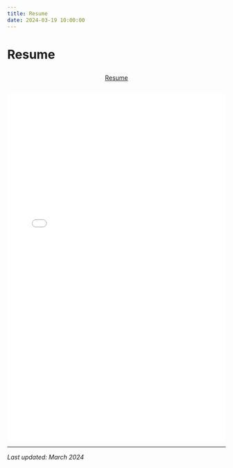 ```yaml
---
title: Resume
date: 2024-03-19 10:00:00
---
```


<link rel="stylesheet" href="/css/custom.css">

# Resume

<div style="text-align: center; margin: 2em 0;">
  <a href="/images/resume/Resume.pdf" target="_blank" rel="noopener noreferrer">Resume</a>
</div>

<div style="text-align: center; margin: 1em 0;">
  <iframe src="/images/resume/Resume.pdf" width="100%" height="800px" style="border: none;"></iframe>
</div>

---

*Last updated: March 2024* 